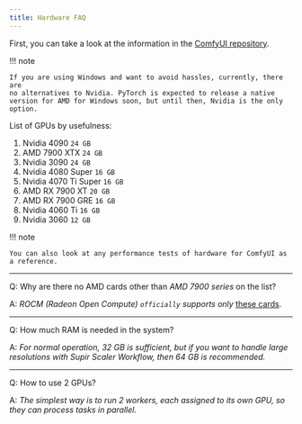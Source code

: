 ```yaml
---
title: Hardware FAQ
---
```


First, you can take a look at the information in the [ComfyUI repository](https://github.com/comfyanonymous/ComfyUI/wiki/Which-GPU-should-I-buy-for-ComfyUI).

!!! note

    If you are using Windows and want to avoid hassles, currently, there are
    no alternatives to Nvidia. PyTorch is expected to release a native
    version for AMD for Windows soon, but until then, Nvidia is the only
    option.

List of GPUs by usefulness:

1.  Nvidia 4090 `24 GB`
2.  AMD 7900 XTX `24 GB`
3.  Nvidia 3090 `24 GB`
4.  Nvidia 4080 Super `16 GB`
5.  Nvidia 4070 Ti Super `16 GB`
6.  AMD RX 7900 XT `20 GB`
7.  AMD RX 7900 GRE `16 GB`
8.  Nvidia 4060 Ti `16 GB`
9.  Nvidia 3060 `12 GB`

!!! note

    You can also look at any performance tests of hardware for ComfyUI as a reference.

---

Q: Why are there no AMD cards other than *AMD 7900 series* on the list?

A: *ROCM (Radeon Open Compute) `officially` supports only* [these cards](https://rocm.docs.amd.com/projects/install-on-linux/en/latest/reference/system-requirements.html#supported-gpus).

---

Q: How much RAM is needed in the system?

A: *For normal operation, 32 GB is sufficient, but if you want to handle
large resolutions with Supir Scaler Workflow, then 64 GB is recommended.*

---

Q: How to use 2 GPUs?

A: *The simplest way is to run 2 workers, each assigned to its own GPU, so they can process tasks in parallel.*

